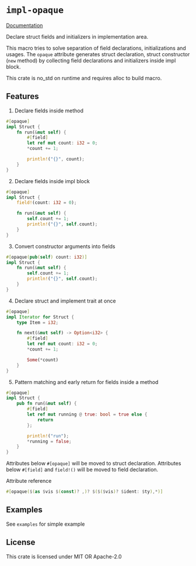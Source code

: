 # `impl-opaque`
[Documentation](https://docs.rs/impl-opaque/latest)

Declare struct fields and initializers in implementation area.

This macro tries to solve separation of field declarations, initializations and usages.
The `opaque` attribute generates struct declaration, struct constructor (`new` method) by collecting field declarations and initializers inside impl block.

This crate is no_std on runtime and requires alloc to build macro.

## Features
1. Declare fields inside method
```rust no_run
#[opaque]
impl Struct {
    fn run(&mut self) {
        #[field]
        let ref mut count: i32 = 0;
        *count += 1;

        println!("{}", count);
    }
}
```

2. Declare fields inside impl block
```rust no_run
#[opaque]
impl Struct {
    field!(count: i32 = 0);

    fn run(&mut self) {
        self.count += 1;
        println!("{}", self.count);
    }
}
```

3. Convert constructor arguments into fields
```rust no_run
#[opaque(pub(self) count: i32)]
impl Struct {
    fn run(&mut self) {
        self.count += 1;
        println!("{}", self.count);
    }
}
```

4. Declare struct and implement trait at once
```rust no_run
#[opaque]
impl Iterator for Struct {
    type Item = i32;

    fn next(&mut self) -> Option<i32> {
        #[field]
        let ref mut count: i32 = 0;
        *count += 1;

        Some(*count)
    }
}
```

5. Pattern matching and early return for fields inside a method
```rust no_run
#[opaque]
impl Struct {
    pub fn run(&mut self) {
        #[field]
        let ref mut running @ true: bool = true else {
            return
        };

        println!("run");
        *running = false;
    }
}
```

Attributes below `#[opaque]` will be moved to struct declaration.
Attributes below `#[field]` and `field!()` will be moved to field declaration.

Attribute reference
```rust no_run
#[opaque($(as $vis $(const)? ,)? $($($vis)? $ident: $ty),*)]
```

## Examples
See `examples` for simple example

## License
This crate is licensed under MIT OR Apache-2.0
